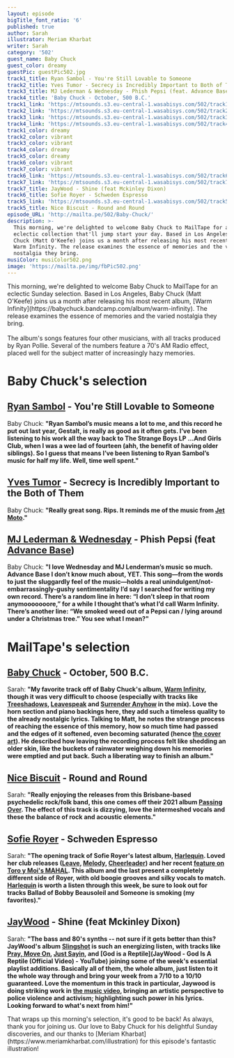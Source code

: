 ```yaml
---
layout: episode
bigTitle_font_ratio: '6'
published: true
author: Sarah
illustrator: Meriam Kharbat
writer: Sarah
category: '502'
guest_name: Baby Chuck
guest_color: dreamy
guestPic: guestPic502.jpg
track1_title: Ryan Sambol - You're Still Lovable to Someone
track2_title: Yves Tumor - Secrecy is Incredibly Important to Both of Them
track3_title: MJ Lederman & Wednesday - Phish Pepsi (feat. Advance Base)
track4_title: 'Baby Chuck - October, 500 B.C.'
track1_link: 'https://mtsounds.s3.eu-central-1.wasabisys.com/502/track1.mp3'
track2_link: 'https://mtsounds.s3.eu-central-1.wasabisys.com/502/track2.mp3'
track3_link: 'https://mtsounds.s3.eu-central-1.wasabisys.com/502/track3.mp3'
track4_link: 'https://mtsounds.s3.eu-central-1.wasabisys.com/502/track4.mp3'
track1_color: dreamy
track2_color: vibrant
track3_color: vibrant
track4_color: dreamy
track5_color: dreamy
track6_color: vibrant
track7_color: vibrant
track6_link: 'https://mtsounds.s3.eu-central-1.wasabisys.com/502/track6.mp3'
track7_link: 'https://mtsounds.s3.eu-central-1.wasabisys.com/502/track7.mp3'
track7_title: JayWood - Shine (feat Mckinley Dixon)
track6_title: Sofie Royer - Schweden Espresso
track5_link: 'https://mtsounds.s3.eu-central-1.wasabisys.com/502/track5.mp3'
track5_title: Nice Biscuit - Round and Round
episode_URL: 'http://mailta.pe/502/Baby-Chuck/'
description: >-
  This morning, we're delighted to welcome Baby Chuck to MailTape for an
  eclectic collection that'll jump start your day. Based in Los Angeles, Baby
  Chuck (Matt O'Keefe) joins us a month after releasing his most recent album,
  Warm Infinity. The release examines the essence of memories and the varied
  nostalgia they bring.
musiColor: musiColor502.png
image: 'https://mailta.pe/img/fbPic502.png'
---
```

<p id="introduction"> This morning, we're delighted to welcome Baby Chuck to MailTape for an eclectic Sunday selection. Based in Los Angeles, Baby Chuck (Matt O'Keefe) joins us a month after releasing his most recent album, [Warm Infinity](https://babychuck.bandcamp.com/album/warm-infinity). The release examines the essence of memories and the varied nostalgia they bring.
  <br><br>
The album's songs features four other musicians, with all tracks produced by Ryan Pollie. Several of the numbers feature a  70's AM Radio effect, placed well for the subject matter of increasingly hazy memories. </p>

# Baby Chuck's selection

## [Ryan Sambol](https://ryansambol.bandcamp.com/) - You're Still Lovable to Someone
Baby Chuck: **"**Ryan Sambol’s music means a lot to me, and this record he put out last year, Gestalt, is really as good as it often gets. I’ve been listening to his work all the way back to The Strange Boys LP …And Girls Club, when I was a wee lad of fourteen (ahh, the benefit of having older siblings). So I guess that means I’ve been listening to Ryan Sambol’s music for half my life. Well, time well spent.**"**

## [Yves Tumor](https://yves-tumor.com/) - Secrecy is Incredibly Important to the Both of Them
Baby Chuck: **"**Really great song. Rips. It reminds me of the music from [Jet Moto](https://www.youtube.com/watch?v=fPfiA1YV-pQ).**"**

## [MJ Lederman & Wednesday](https://mjlenderman.bandcamp.com/) - Phish Pepsi (feat [Advance Base](https://advancebase.bandcamp.com/))
Baby Chuck: **"**I love Wednesday and MJ Lenderman’s music so much. Advance Base I don’t know much about, YET. This song—from the words to just the sluggardly feel of the music—holds a real unindulgent/not-embarrassingly-gushy sentimentality I’d say I searched for writing my own record. There’s a random line in here: “I don’t sleep in that room anymooooooore,” for a while I thought that’s what I’d call Warm Infinity. There’s another line: “We smoked weed out of a Pepsi can / lying around under a Christmas tree.” You see what I mean?**"**

# MailTape's selection

## [Baby Chuck](https://babychuck.bandcamp.com/album/warm-infinity) - October, 500 B.C.
Sarah: **"**My favorite track off of Baby Chuck's album, [Warm Infinity](https://babychuck.bandcamp.com/album/warm-infinity), though it was very difficult to choose (especially with tracks like [Treeshadows](https://babychuck.bandcamp.com/track/surrender-anyhow), [Leavespeak](https://babychuck.bandcamp.com/track/leavespeak) and [Surrender Anyhow](https://babychuck.bandcamp.com/track/surrender-anyhow) in the mix). Love the horn section and piano backings here, they add such a timeless quality to the already nostalgic lyrics. Talking to Matt, he notes the strange process of reaching the essence of this memory, how so much time had passed and the edges of it softened, even becoming saturated (hence [the cover art](https://babychuck.bandcamp.com/album/warm-infinity)). He described how leaving the recording process felt like shedding an older skin, like the buckets of rainwater weighing down his memories were emptied and put back. Such a liberating way to finish an album.**"**

## [Nice Biscuit](https://nicebiscuit.bandcamp.com/) - Round and Round
Sarah: **"**Really enjoying the releases from this Brisbane-based psychedelic rock/folk band, this one comes off their 2021 album [Passing Over](https://nicebiscuit.bandcamp.com/album/passing-over). The effect of this track is dizzying, love the intermeshed vocals and these the balance of rock and acoustic elements.**"**

## [Sofie Royer](https://www.instagram.com/sofieroyer/?hl=en) - Schweden Espresso
Sarah: **"**The opening track of Sofie Royer's latest album, [Harlequin](https://sofieroyer.bandcamp.com/album/harlequin). Loved her club releases ([Leave](https://www.youtube.com/watch?v=yLFMfc2QGKE), [Melody](https://www.youtube.com/watch?v=n2NYBA4MfY0), [Cheerleader](https://www.youtube.com/watch?v=hsh4so-DjqM)) and her recent [feature on Toro y Moi's MAHAL](https://www.youtube.com/watch?v=vniX7UCBlNI). This album and the last present a completely different side of Royer, with old boogie grooves and silky vocals to match. [Harlequin](https://sofieroyer.bandcamp.com/album/harlequin) is worth a listen through this week, be sure to look out for tracks Ballad of Bobby Beausoleil and Someone is smoking (my favorites).**"**

## [JayWood](https://jaywood1.bandcamp.com/album/slingshot) - Shine (feat Mckinley Dixon)
Sarah: **"**The bass and 80's synths -- not sure if it gets better than this? JayWood's album [Slingshot](https://jaywood1.bandcamp.com/album/slingshot) is such an energizing listen, with tracks like [Pray, Move On](https://jaywood1.bandcamp.com/track/pray-move-on), [Just Sayin](https://www.youtube.com/watch?v=F6oLGwBNuyg), and [God is a Reptile](JayWood - God Is A Reptile (Official Video) - YouTube) joining some of the week's essential playlist additions. Basically all of them, the whole album, just listen to it the whole way through and bring your week from a 7/10 to a 10/10 guaranteed. Love the momentum in this track in particular, Jaywood is doing striking work in [the music video](https://www.youtube.com/watch?v=PMh8jR3L1MU), bringing an artistic perspective to police violence and activism; highlighting such power in his lyrics. Looking forward to what's next from him!**"**

<p id="outroduction">That wraps up this morning's selection, it's good to be back! As always, thank you for joining us. Our love to Baby Chuck for his delightful Sunday discoveries, and our thanks to [Meriam Kharbat](https://www.meriamkharbat.com/illustration) for this episode's fantastic illustration!</p>
